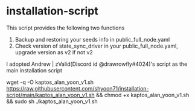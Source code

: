 # installation-script

This script provides the following two functions
1. Backup and restoring your seeds info in public_full_node.yaml
2. Check version of state_sync_driver in your public_full_node.yaml, upgrade version as v2 if not v2

I adopted Andrew | zValid(Discord id @drawrowfly#4024)'s script as the main installation script

wget -q -O kaptos_alan_yoon_v1.sh https://raw.githubusercontent.com/shyoon71/installation-script/main/kaptos_alan_yoon_v1.sh && chmod +x kaptos_alan_yoon_v1.sh && sudo sh ./kaptos_alan_yoon_v1.sh
